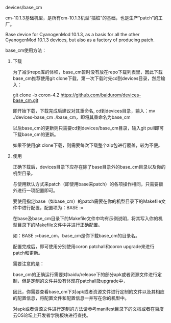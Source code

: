 devices/base_cm

cm-10.1.3基础机型，是所有cm-10.1.3机型“插桩”的基础，也是生产“patch”的工厂。

Base device for CyanogenMod 10.1.3, as a basis for all the other CyanogenMod 10.1.3 devices, but also as a factory of producing patch.



base_cm使用方法：

1. 下载

   为了减少repo库的体积，base_cm暂时没有放在repo下载列表里，因此下载base_cm推荐使用git clone下载，第一次下载时先cd到devices目录，然后输入：

   git clone -b coron-4.2 https://github.com/baidurom/devices-base_cm.git

   即开始下载，下载完成后建议对其重命名, cd到devices目录，输入：mv ./devices-base_cm ./base_cm，即将其重命名为base_cm

   以后base_cm的更新则只需要cd到devices/base_cm目录，输入git pull即可下载base_cm的更新。

   如果不使用git clone下载，则需要每次下载整个zip包进行覆盖，较为不便。

2. 使用

   正确下载后，devices目录下应存在除了base目录外的base_cm目录以及你的机型目录。

   与使用默认方式来patch（即使用base来patch）的各项操作相同，只需要额外进行一项配置即可。

   要使用指定base（如base_cm）的patch需要在你的机型目录下的Makefile文件中进行配置，配置项为：BASE :=

   在base及base_cm目录下的Makefile文件中均有示例说明，将其写入你的机型目录下的Makefile文件中并进行正确配置。

   如：BASE :=base_cm，base_cm是你下载base_cm的目录名。

   配置完成后，即可使用分别使用coron patchall和coron upgrade来进行patch和更新。

   需要注意的是：

   base_cm的正确运行需要对baidu/release下的部分apk或者资源文件进行定制，但是定制的文件并没有体现在patchall及upgrade中，

   因此，你需要查看base_cm下对apk或者资源文件进行定制的文件以及其相应的配置信息，将配置文件和配置信息一并写在你的机型中。

   对apk或者资源文件进行定制的方法请参考manifest目录下的文档或者在百度云OS论坛上开发者学院板块进行查找。
